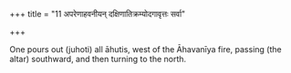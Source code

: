 +++
title = "11 अपरेणाहवनीयन् दक्षिणातिक्रम्योदगावृत्तः सर्वा"

+++

One pours out (juhoti) all āhutis, west of the Āhavanīya fire, passing (the altar) southward, and then turning to the north.
